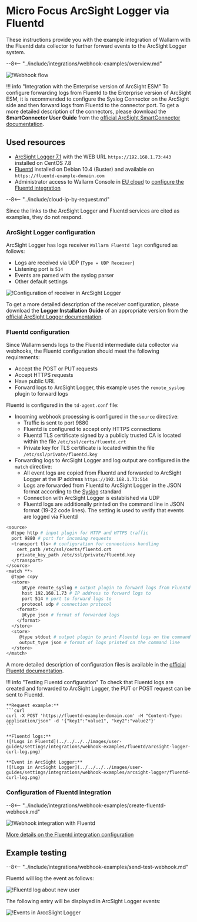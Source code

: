 # Micro Focus ArcSight Logger via Fluentd

These instructions provide you with the example integration of Wallarm with the Fluentd data collector to further forward events to the ArcSight Logger system.

--8<-- "../include/integrations/webhook-examples/overview.md"

![!Webhook flow](../../../../images/user-guides/settings/integrations/webhook-examples/fluentd/arcsight-logger-scheme.png)

!!! info "Integration with the Enterprise version of ArcSight ESM"
    To configure forwarding logs from Fluentd to the Enterprise version of ArcSight ESM, it is recommended to configure the Syslog Connector on the ArcSight side and then forward logs from Fluentd to the connector port. To get a more detailed description of the connectors, please download the **SmartConnector User Guide** from the [official ArcSight SmartConnector documentation](https://community.microfocus.com/t5/ArcSight-Connectors/ct-p/ConnectorsDocs).

## Used resources

* [ArcSight Logger 7.1](#arcsight-logger-configuration) with the WEB URL `https://192.168.1.73:443` installed on CentOS 7.8
* [Fluentd](#fluentd-configuration) installed on Debian 10.4 (Buster) and available on `https://fluentd-example-domain.com`
* Administrator access to Wallarm Console in [EU cloud](https://my.wallarm.com) to [configure the Fluentd integration](#configuration-of-fluentd-integration)

--8<-- "../include/cloud-ip-by-request.md"

Since the links to the ArcSight Logger and Fluentd services are cited as examples, they do not respond.

### ArcSight Logger configuration

ArcSight Logger has logs receiver `Wallarm Fluentd logs` configured as follows:

* Logs are received via UDP (`Type = UDP Receiver`)
* Listening port is `514`
* Events are parsed with the syslog parser
* Other default settings

![!Configuration of receiver in ArcSight Logger](../../../../images/user-guides/settings/integrations/webhook-examples/arcsight-logger/fluentd-setup.png)

To get a more detailed description of the receiver configuration, please download the **Logger Installation Guide** of an appropriate version from the [official ArcSight Logger documentation](https://community.microfocus.com/t5/Logger-Documentation/ct-p/LoggerDoc).

### Fluentd configuration

Since Wallarm sends logs to the Fluentd intermediate data collector via webhooks, the Fluentd configuration should meet the following requirements:

* Accept the POST or PUT requests
* Accept HTTPS requests
* Have public URL
* Forward logs to ArcSight Logger, this example uses the `remote_syslog` plugin to forward logs

Fluentd is configured in the `td-agent.conf` file:

* Incoming webhook processing is configured in the `source` directive:
    * Traffic is sent to port 9880
    * Fluentd is configured to accept only HTTPS connections
    * Fluentd TLS certificate signed by a publicly trusted CA is located within the file `/etc/ssl/certs/fluentd.crt`
    * Private key for TLS certificate is located within the file `/etc/ssl/private/fluentd.key`
* Forwarding logs to ArcSight Logger and log output are configured in the `match` directive:
    * All event logs are copied from Fluentd and forwarded to ArcSight Logger at the IP address `https://192.168.1.73:514`
    * Logs are forwarded from Fluentd to ArcSight Logger in the JSON format according to the [Syslog](https://en.wikipedia.org/wiki/Syslog) standard
    * Connection with ArcSight Logger is established via UDP
    * Fluentd logs are additionally printed on the command line in JSON format (19-22 code lines). The setting is used to verify that events are logged via Fluentd

```bash linenums="1"
<source>
  @type http # input plugin for HTTP and HTTPS traffic
  port 9880 # port for incoming requests
  <transport tls> # configuration for connections handling
    cert_path /etc/ssl/certs/fluentd.crt
    private_key_path /etc/ssl/private/fluentd.key
  </transport>
</source>
<match **>
  @type copy
  <store>
      @type remote_syslog # output plugin to forward logs from Fluentd via Syslog
      host 192.168.1.73 # IP address to forward logs to
      port 514 # port to forward logs to
      protocol udp # connection protocol
    <format>
      @type json # format of forwarded logs
    </format>
  </store>
  <store>
     @type stdout # output plugin to print Fluentd logs on the command line
     output_type json # format of logs printed on the command line
  </store>
</match>
```

A more detailed description of configuration files is available in the [official Fluentd documentation](https://docs.fluentd.org/configuration/config-file).

!!! info "Testing Fluentd configuration"
    To check that Fluentd logs are created and forwarded to ArcSight Logger, the PUT or POST request can be sent to Fluentd.

    **Request example:**
    ```curl
    curl -X POST 'https://fluentd-example-domain.com' -H "Content-Type: application/json" -d '{"key1":"value1", "key2":"value2"}'
    ```

    **Fluentd logs:**
    ![!Logs in Fluentd](../../../../images/user-guides/settings/integrations/webhook-examples/fluentd/arcsight-logger-curl-log.png)

    **Event in ArcSight Logger:**
    ![!Logs in ArcSight Logger](../../../../images/user-guides/settings/integrations/webhook-examples/arcsight-logger/fluentd-curl-log.png)

### Configuration of Fluentd integration

--8<-- "../include/integrations/webhook-examples/create-fluentd-webhook.md"

![!Webhook integration with Fluentd](../../../../images/user-guides/settings/integrations/add-fluentd-integration.png)

[More details on the Fluentd integration configuration](../fluentd.md)

## Example testing

--8<-- "../include/integrations/webhook-examples/send-test-webhook.md"

Fluentd will log the event as follows:

![!Fluentd log about new user](../../../../images/user-guides/settings/integrations/webhook-examples/fluentd/arcsight-logger-user-log.png)

The following entry will be displayed in ArcSight Logger events:

![!Events in ArccSiight Logger](../../../../images/user-guides/settings/integrations/webhook-examples/arcsight-logger/fluentd-user.png)
